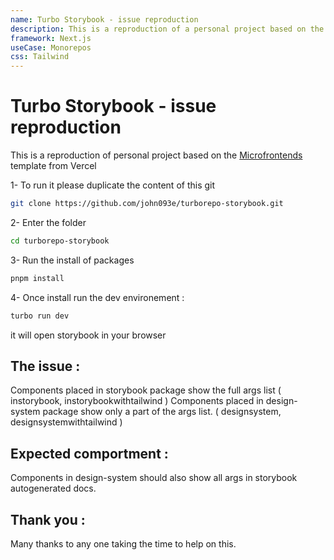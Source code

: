 ```yaml
---
name: Turbo Storybook - issue reproduction
description: This is a reproduction of a personal project based on the Microfrontends(https://github.com/vercel/examples/tree/main/solutions/microfrontends) template from Vercel
framework: Next.js
useCase: Monorepos
css: Tailwind
---
```


# Turbo Storybook - issue reproduction

This is a reproduction of personal project based on the [Microfrontends](https://github.com/vercel/examples/tree/main/solutions/microfrontends) template from Vercel

1- To run it please duplicate the content of this git
```bash
git clone https://github.com/john093e/turborepo-storybook.git
```

2- Enter the folder
```bash
cd turborepo-storybook
```

3- Run the install of packages
```bash
pnpm install
```

4- Once install run the dev environement : 
```bash
turbo run dev
```
it will open storybook in your browser


## The issue : 
Components placed in storybook package show the full args list ( instorybook, instorybookwithtailwind )
Components placed in design-system package show only a part of the args list. ( designsystem, designsystemwithtailwind )

## Expected comportment : 
Components in design-system should also show all args in storybook autogenerated docs.

## Thank you : 
Many thanks to any one taking the time to help on this.

